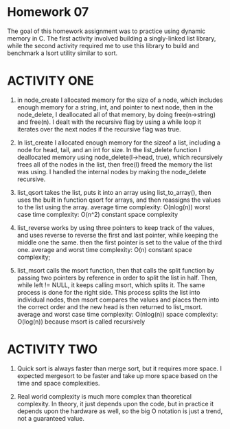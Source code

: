 Homework 07
===========

The goal of this homework assignment was to practice using dynamic memory in C. The first activity involved building a singly-linked list library, while the second activity required me to use this library to build and benchmark a lsort utility similar to sort.

ACTIVITY ONE
==============
1) in node_create I allocated memory for the size of a node, which includes enough memory for a string, int, and pointer to next node, then in the node_delete, I deallocated all of that memory, by doing free(n->string) and free(n).  I dealt with the recursive flag by using a while loop it iterates over the next nodes if the recursive flag was true.

2) In list_create I allocated enough memory for the sizeof a list, including a node for head, tail, and an int for size.  In the list_delete function I deallocated memory using node_delete(l->head, true), which recursively frees all of the nodes in the list, then free(l) freed the memory the list was using. I handled the internal nodes by making the node_delete recursive.

3) list_qsort takes the list, puts it into an array using list_to_array(), then uses the built in function qsort for arrays, and then reassigns the values to the list using the array. 
    average time complexity: O(nlog(n))
    worst case time complexity: O(n^2)
    constant space complexity

4) list_reverse works by using three pointers to keep track of the values, and uses reverse to reverse the first and last pointer, while keeping the middle one the same. then the first pointer is set to the value of the third one.
    average and worst time complexity: O(n)
    constant space complexity;

5) list_msort calls the msort function, then that calls the split function by passing two pointers by reference in order to split the list in half.  Then, while left != NULL, it keeps calling msort, which splits it.  The same process is done for the right side.  This process splits the list into individual nodes, then msort compares the values and places them into the correct order and the new head is then returned to list_msort.
    average and worst case time complexity: O(nlog(n))
    space complexity: O(log(n)) because msort is called recursively

ACTIVITY TWO
==============
1) Quick sort is always faster than merge sort, but it requires more space.  I expected mergesort to be faster and take up more space based on the time and space complexities.

2) Real world complexity is much more complex than theoretical complexity.  In theory, it just depends upon the code, but in practice it depends upon the hardware as well, so the big O notation is just a trend, not a guaranteed value.
